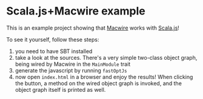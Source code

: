 Scala.js+Macwire example
===

This is an example project showing that [Macwire](https://github.com/adamw/macwire) works with 
[Scala.js](http://www.scala-js.org/)!

To see it yourself, follow these steps:

1. you need to have SBT installed
2. take a look at the sources. There's a very simple two-class object graph, being wired by Macwire in the
`MainModule` trait
3. generate the javascript by running `fastOptJs`
4. now open `index.html` in a browser and enjoy the results! When clicking the button, a method on the wired
object graph is invoked, and the object graph itself is printed as well.